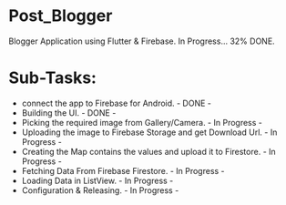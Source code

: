 # Post_Blogger

Blogger Application using Flutter & Firebase.
In Progress... 32% DONE.

# Sub-Tasks:

- connect the app to Firebase for Android. - DONE -
- Building the UI. - DONE -
- Picking the required image from Gallery/Camera. - In Progress - 
- Uploading the image to Firebase Storage and get Download Url. - In Progress - 
- Creating the Map contains the values and upload it to Firestore. - In Progress - 
- Fetching Data From Firebase Firestore. - In Progress - 
- Loading Data in ListView. - In Progress - 
- Configuration & Releasing. - In Progress - 
